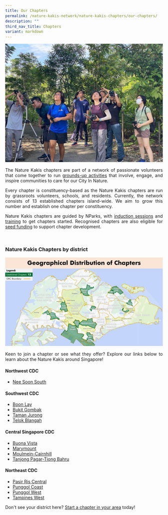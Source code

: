 ```yaml
---
title: Our Chapters
permalink: /nature-kakis-network/nature-kakis-chapters/our-chapters/
description: ""
third_nav_title: Chapters
variant: markdown
---
```

<section>
	<img src="/images/BioD%20&amp;%20wildlife/BioDandWildlife__2__Resized.jpg">
	<p align="justify">The Nature Kakis chapters are part of a network of passionate volunteers that come together to run <a href="/join-our-activities/">grounds-up activities</a> that involve, engage, and inspire communities to care for our City In Nature.</p> 
	<p align="justify">Every chapter is constituency-based as the Nature Kakis chapters are run by grassroots volunteers, schools, and residents. Currently, the network consists of 13 established chapters island-wide. We aim to grow this number and establish one chapter per constituency.</p>
	<p align="justify">Nature Kakis chapters are guided by NParks, with <a href="">induction sessions</a> and <a href="">training</a> to get chapters started. Recognised chapters are also eligible for <a href="/seed-fund/about/">seed funding</a> to support chapter development.</p>
	<br>
</section>

<section>
<h3>Nature Kakis Chapters by district</h3>
	<img src="/images/Maps/nk%20map%20new.PNG">
	<p align="justify">Keen to join a chapter or see what they offer? Explore our links below to learn about the Nature Kakis around Singapore!</p>
	<h4>Northwest CDC</h4>
	<ul>
		<li><a href="/all/chapters/nee-soon-south/">Nee Soon South</a></li>
		</ul>
	<h4>Southwest CDC</h4>
	<ul>
		<li><a href="/all/chapters/boon-lay/">Boon Lay</a></li>
		<li><a href="/all/chapters/bukit-gombak/">Bukit Gombak</a></li>
		<li><a href="/all/chapters/taman-jurong/">Taman Jurong</a></li>
		<li><a href="/all/chapters/telok-blangah/">Telok Blangah</a></li>
		</ul>
	<h4>Central Singapore CDC</h4>
	<ul>
		<li><a href="">Buona Vista</a></li>
		<li><a href="/all/chapters/marymount/">Marymount</a></li>
		<li><a href="/all/chapters/moulmein-cainhill/">Moulmein-Cairnhill</a></li>
		<li><a href="/all/chapters/tanjong-pagar-tiong-bahru/">Tanjong Pagar-Tiong Bahru</a></li>
		</ul>
	<h4>Northeast CDC</h4>
	<ul>
		<li><a href="/all/chapters/pasir-ris-central/">Pasir Ris Central</a></li>
		<li><a href="/all/chapters/punggol-coast/">Punggol Coast</a></li>
		<li><a href="/all/chapters/punggol-west/">Punggol West</a></li>
		<li><a href="/all/chapters/tampines-west/">Tampines West</a></li>
		</ul>
	<p align="justify">Don't see your district here? <a href="/nature-kakis-network/chapters/starting-a-chapter/">Start a chapter in your area</a> today!</p>
</section>